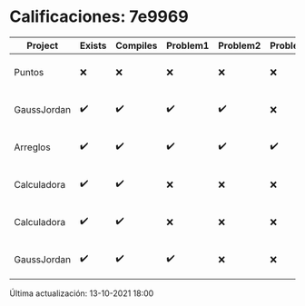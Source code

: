 # Calificaciones: 7e9969
|Project|Exists|Compiles|Problem1|Problem2|Problem3|Extra|CommitHash|CommitDate|CheckDate|Comments|DueDate|Grade|
|-|-|-|-|-|-|-|-|-|-|-|-|-|
|Puntos|❌|❌|❌|❌|❌|❌|NA|NA|13-10-2021 18:00:58|No se encontró el archivo en PracticasComputacionI/Puntos/Punto.cpp|15-10-2021 21:00:00|5.0|
|GaussJordan|✔️|✔️|✔️|✔️|❌|❌|99dd8c13978a6c2ab5c82d5d2c463e69ed06b7af|30-09-2021 23:07:52|01-10-2021 15:02:19|No avisa al usuario que el sistema no tiene solución-No intercambia las filas cuando un pivote es cero|01-10-2021 21:00:00|8.666666666666668|
|Arreglos|✔️|✔️|✔️|✔️|✔️|✔️|a30b250fdb91a651704a011545cfc36340863799|21-09-2021 21:54:44|21-09-2021 23:21:22|nan|24-09-2021 21:00:00|10.0|
|Calculadora|✔️|✔️|❌|❌|❌|✔️|5342683b9a79262abe0ec12a408f25ffdf46da7d|17-09-2021 14:41:16|17-09-2021 15:23:51|Revisa la operación suma-No implementaste operaciones con números flotantes-Revisa la operación división|17-09-2021 21:00:00|7.333333333333333|
|Calculadora|✔️|✔️|❌|❌|❌|✔️|802ed47cdfdcc5612c8d95ec3dad5a775440ffc2|17-09-2021 12:10:03|17-09-2021 13:13:23|Revisa la operación suma-No implementaste operaciones con números flotantes-Revisa la operación división|17-09-2021 21:00:00|7.333333333333333|
|GaussJordan|✔️|✔️|✔️|❌|❌|✔️|fab4e5a6340ebc2460a3dca950c54bb3cca0fc23|01-10-2021 20:31:32|01-10-2021 21:07:06|No aplica correctamente el método de Gauss-Jordan-No avisa al usuario que el sistema no tiene solución|01-10-2021 21:00:00|8.666666666666666|

Última actualización: 13-10-2021 18:00